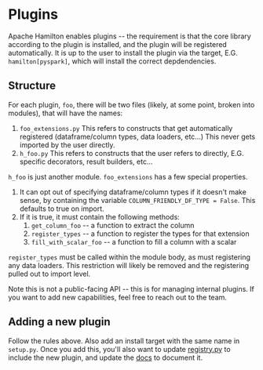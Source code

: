 # Plugins

Apache Hamilton enables plugins -- the requirement is that the core library according to the plugin is installed, and the plugin will be registered automatically.
It is up to the user to install the plugin via the target, E.G. `hamilton[pyspark]`, which will install the correct depdendencies.


## Structure

For each plugin, `foo`, there will be two files (likely, at some point, broken into modules), that will have the names:
1. `foo_extensions.py` This refers to constructs that get automatically registered (dataframe/column types, data loaders, etc...) This never gets imported by the user directly.
2. `h_foo.py` This refers to constructs that the user refers to directly, E.G. specific decorators, result builders, etc...

`h_foo` is just another module. `foo_extensions` has a few special properties.

1. It can opt out of specifying dataframe/column types if it doesn't make sense, by containing the variable `COLUMN_FRIENDLY_DF_TYPE = False`. This defaults to true on import.
2. If it is true, it must contain the following methods:
   1. `get_column_foo` -- a function to extract the column
   2. `register_types` -- a function to register the types for that extension
   3. `fill_with_scalar_foo` -- a function to fill a column with a scalar

`register_types` must be called within the module body, as must registering any data loaders. This restriction will likely be removed and the registering pulled out to import level.

Note this is not a public-facing API -- this is for managing internal plugins. If you want to add new capabilities, feel free to reach out to the team.


## Adding a new plugin

Follow the rules above. Also add an install target with the same name in `setup.py`. Once you add this, you'll also want to update [registry.py](../registry.py) to include the new plugin, and update
the [docs](../../docs/data_adapters_extension.py) to document it.
